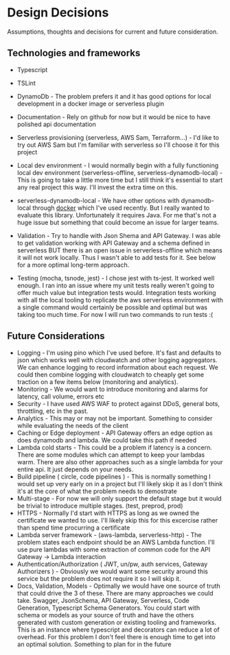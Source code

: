 # Design Decisions
Assumptions, thoughts and decisions for current and future consideration.

##  Technologies and frameworks
- Typescript
- TSLint
- DynamoDb - The problem prefers it and it has good options for local development in a docker image or serverless plugin
- Documentation - Rely on github for now but it would be nice to have polished api documentation
- Serverless provisioning (serverless, AWS Sam, Terraform...) - I'd like to try out AWS Sam but I'm familiar with serverless so I'll choose it for this project
- Local dev environment - I would normally begin with a fully functioning local dev environment (serverless-offline, serverless-dynamodb-local) - This is going to take a little more time but I still think it's essential to start any real project this way.  I'll invest the extra time on this.
- serverless-dynamodb-local - We have other options with dynamodb-local through [docker](https://hub.docker.com/r/amazon/dynamodb-local) which I've used recently.  But I really wanted to evaluate this library. Unfortunately it requires Java.  For me that's not a huge issue but something that could become an issue for larger teams.

- Validation - Try to handle with Json Shema and API Gateway.  I was able to get validation working with API Gateway and a schema defined in serverless BUT there is an open issue in serverless-offline which means it will not work locally.  Thus I wasn't able to add tests for it.  See below for a more optimal long-term approach.  
- Testing (mocha, tsnode, jest) - I chose jest with ts-jest.  It worked well enough.  I ran into an issue where my unit tests really weren't going to offer much value but integration tests would. Integration tests working with all the local tooling to replicate the aws serverless environment with a single command would certainly be possible and optimal but was taking too much time.  For now I will run two commands to run tests :(

## Future Considerations
- Logging - I'm using pino which I've used before.  It's fast and defaults to json which works well with cloudwatch and other logging aggregators.  We can enhance logging to record information about each request.  We could then combine logging with cloudwatch to cheaply get some traction on a few items below (monitoring and analytics).
- Monitoring - We would want to introduce monitoring and alarms for latency, call volume, errors etc
- Security - I have used AWS WAF to protect against DDoS, general bots, throttling, etc in the past.
- Analytics - This may or may not be important.  Something to consider while evaluating the needs of the client
- Caching or Edge deployment - API Gateway offers an edge option as does dynamodb and lambda.  We could take this path if needed
- Lambda cold starts - This could be a problem if latency is a concern.  There are some modules which can attempt to keep your lambdas warm.  There are also other approaches such as a single lambda for your entire api.  It just depends on your needs.
- Build pipeline ( circle, code pipelines ) - This is normally something I would set up very early on in a project but I'll likely skip it as I don't think it's at the core of what the problem needs to demostrate
- Multi-stage - For now we will only support the default stage but it would be trivial to introduce multiple stages. (test, preprod, prod)
- HTTPS - Normally I'd start with HTTPS as long as we owned the certificate we wanted to use.  I'll likely skip this for this excercise rather than spend time procurring a certificate
- Lambda server framework - (aws-lambda, serverless-http) - The problem states each endpoint should be an AWS Lambda function.  I'll use pure lambdas with some extraction of common code for the API Gateway -> Lambda interaction
- Authentication/Authorization ( JWT, un/pw, auth services, Gateway Authorizers ) - Obviously we would want some security around this service but the problem does not require it so I will skip it.
- Docs, Validation, Models - Optimally we would have one source of truth that could drive the 3 of these.  There are many approaches we could take.  Swagger, JsonSchema, API Gateway, Serverless, Code Generation, Typescript Schema Generators.  You could start with schema or models as your source of truth and have the others generated with custom generation or existing tooling and frameworks.  This is an instance where typescript and decorators can reduce a lot of overhead.  For this problem I don't feel there is enough time to get into an  optimal solution.  Something to plan for in the future